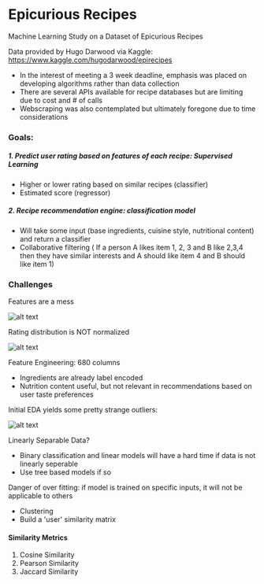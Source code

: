 # Epicurious Recipes 
Machine Learning Study on a Dataset of Epicurious Recipes

Data provided by Hugo Darwood via Kaggle: https://www.kaggle.com/hugodarwood/epirecipes
- In the interest of meeting a 3 week deadline, emphasis was placed on developing algorithms rather than data collection
- There are several APIs available for recipe databases but are limiting due to cost and # of calls
- Webscraping was also contemplated but ultimately foregone due to time considerations

### Goals:
##### 1.  Predict user rating based on features of each recipe: Supervised Learning
- Higher or lower rating based on similar recipes (classifier)
- Estimated score (regressor)

##### 2.  Recipe recommendation engine: classification model
- Will take some input (base ingredients, cuisine style, nutritional content) and return a classifier
- Collaborative filtering ( If a person A likes item 1, 2, 3 and B like 2,3,4 then they have similar interests and A should like item 4 and B should like item 1)

### Challenges

Features are a mess

![alt text](https://github.com/travisDhuang/Epicurious_Recipes/blob/master/recipes_eda.png)

Rating distribution is NOT normalized

![alt text](https://github.com/travisDhuang/Epicurious_Recipes/blob/master/rating_distribution.png)

Feature Engineering: 680 columns
- Ingredients are already label encoded
- Nutrition content useful, but not relevant in recommendations based on user taste preferences

Initial EDA yields some pretty strange outliers:

![alt text](https://github.com/travisDhuang/Epicurious_Recipes/blob/master/salty_outliers.png)


Linearly Separable Data?
- Binary classification and linear models will have a hard time if data is not linearly seperable
- Use tree based models if so

Danger of over fitting: if model is trained on specific inputs, it will not be applicable to others
- Clustering
- Build a 'user' similarity matrix
 


#### Similarity Metrics
1.  Cosine Similarity
2.  Pearson Similarity
3.  Jaccard Similarity
